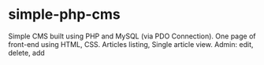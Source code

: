 # simple-php-cms
Simple CMS built using PHP and MySQL (via PDO Connection).
One page of front-end using HTML, CSS.
Articles listing, Single article view. 
Admin: edit, delete, add
